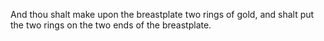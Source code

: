 And thou shalt make upon the breastplate two rings of gold, and shalt put the two rings on the two ends of the breastplate.
